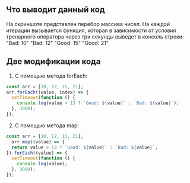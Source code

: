## Что выводит данный код

На скриншоте представлен перебор массива чисел.
На каждой итерации вызывается функция, которая в зависимости от условия тренарного оператора через три секунды выведет в консоль строки:
"Bad: 10"
"Bad: 12"
"Good: 15"
"Good: 21"

## Две модификации кода

1. С помощью метода forEach:
```javascript
const arr = [10, 12, 15, 21];
arr.forEach((value, index) => {
  setTimeout(function () {
    console.log(value > 13 ? `Good: ${value}` : `Bad: ${value}`);
  }, 3000);
});
```


2. С помощью метода map:
```javascript
const arr = [10, 12, 15, 21];
  arr.map((value) => {
  return value > 13 ? `Good: ${value}` : `Bad: ${value}`;
}).forEach((value) => {
  setTimeout(function () {
    console.log(value);
  }, 3000);
});
```

